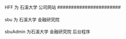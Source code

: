 
HFF  为  石溪大学 公司网站
#######################

####
sbu  为 石溪大学 金融研究院
####
####

sbuAdmin 为石溪大学  金融研究院  后台程序
